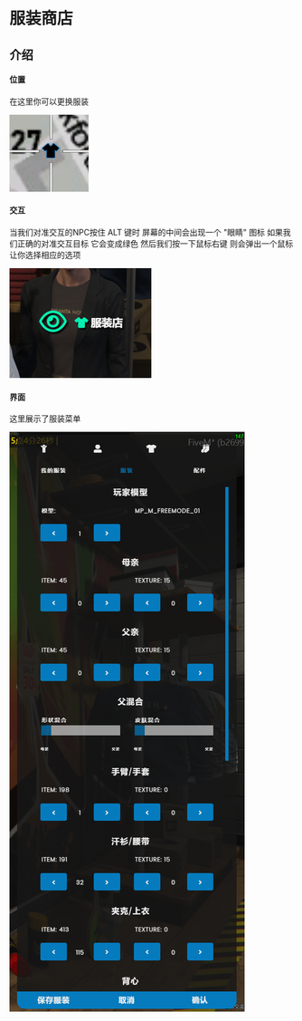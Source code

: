 # 服装商店

## 介绍

#### 位置

在这里你可以更换服装

![](<../.gitbook/assets/image (2).png>)

#### 交互

当我们对准交互的NPC按住 ALT 键时 屏幕的中间会出现一个 "眼睛" 图标 如果我们正确的对准交互目标 它会变成绿色 然后我们按一下鼠标右键 则会弹出一个鼠标 让你选择相应的选项

![](<../.gitbook/assets/image (1).png>)



#### 界面

这里展示了服装菜单

![](<../.gitbook/assets/image (9).png>)
